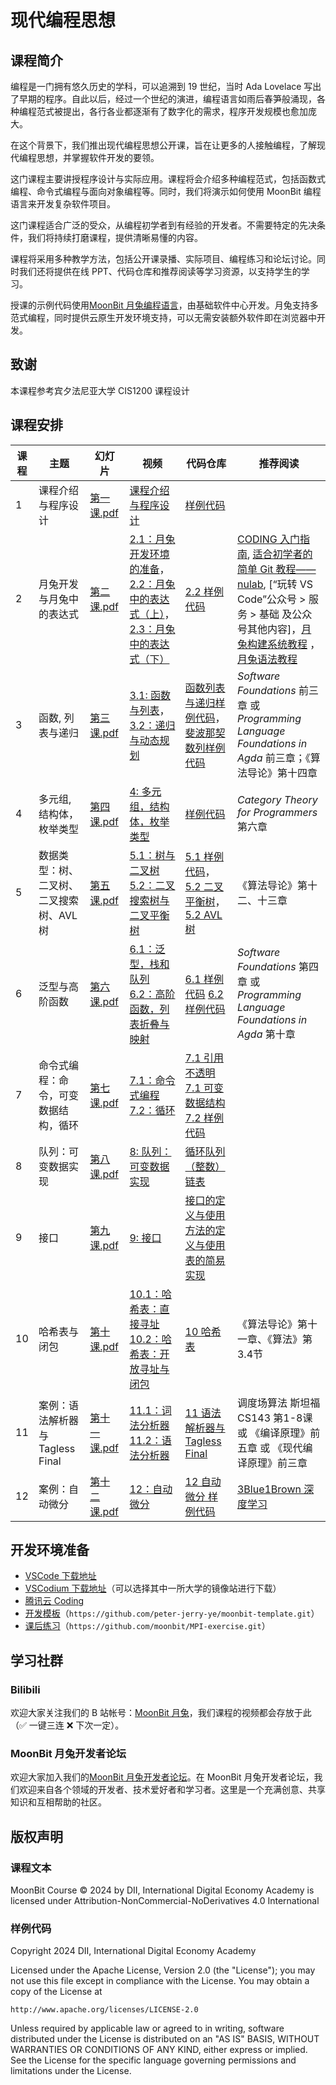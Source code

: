# 现代编程思想

## 课程简介

编程是一门拥有悠久历史的学科，可以追溯到 19 世纪，当时 Ada Lovelace 写出了早期的程序。自此以后，经过一个世纪的演进，编程语言如雨后春笋般涌现，各种编程范式被提出，各行各业都逐渐有了数字化的需求，程序开发规模也愈加庞大。

在这个背景下，我们推出现代编程思想公开课，旨在让更多的人接触编程，了解现代编程思想，并掌握软件开发的要领。

这门课程主要讲授程序设计与实际应用。课程将会介绍多种编程范式，包括函数式编程、命令式编程与面向对象编程等。同时，我们将演示如何使用 MoonBit 编程语言来开发复杂软件项目。

这门课程适合广泛的受众，从编程初学者到有经验的开发者。不需要特定的先决条件，我们将持续打磨课程，提供清晰易懂的内容。

课程将采用多种教学方法，包括公开课录播、实际项目、编程练习和论坛讨论。同时我们还将提供在线 PPT、代码仓库和推荐阅读等学习资源，以支持学生的学习。

授课的示例代码使用[MoonBit 月兔编程语言](https://moonbitlang.cn)，由基础软件中心开发。月兔支持多范式编程，同时提供云原生开发环境支持，可以无需安装额外软件即在浏览器中开发。

## 致谢

本课程参考宾夕法尼亚大学 CIS1200 课程设计

## 课程安排

| 课程 | 主题                                           | 幻灯片                           | 视频                                                                                                                                                                                    | 代码仓库                                             | 推荐阅读                                                                                                                                                                                                                                                                                                                                                        |
| ---- | ---------------------------------------------- | -------------------------------- | --------------------------------------------------------------------------------------------------------------------------------------------------------------------------------------- | ---------------------------------------------------- | --------------------------------------------------------------------------------------------------------------------------------------------------------------------------------------------------------------------------------------------------------------------------------------------------------------------------------------------------------------- |
| 1    | 课程介绍与程序设计                             | [第一课.pdf](./course1/lec1.pdf) | [课程介绍与程序设计](https://www.bilibili.com/video/BV1ie411971P) | [样例代码](https://try.moonbitlang.cn/#bc2238e7) | |
| 2    | 月兔开发与月兔中的表达式                       | [第二课.pdf](./course2/lec2.pdf) | [2.1：月兔开发环境的准备](https://www.bilibili.com/video/BV1hM411Q7Sg/)，[2.2：月兔中的表达式（上）](https://www.bilibili.com/video/BV1ja4y1Q7Ex/)，[2.3：月兔中的表达式（下）](https://www.bilibili.com/video/BV1384y1X7YS) | [2.2 样例代码](https://try.moonbitlang.cn/#409493da) | [CODING 入门指南](https://coding.net/help/docs/start/new.html), [适合初学者的简单 Git 教程——nulab](https://nulab.com/zh-cn/learn/software-development/git-tutorial/), [“玩转 VS Code”公众号 > 服务 > 基础 及公众号其他内容]，[月兔构建系统教程](https://www.moonbitlang.cn/docs/build-system-tutorial) ，[月兔语法教程](https://www.moonbitlang.cn/docs/syntax) |
| 3    | 函数, 列表与递归                               | [第三课.pdf](./course3/lec3.pdf) | [3.1: 函数与列表](https://www.bilibili.com/video/BV19u4y1N7Qw/)，[3.2：递归与动态规划](https://www.bilibili.com/video/BV1JC4y1m7Tq/) | [函数列表与递归样例代码](https://try.moonbitlang.cn/#d7d75d90)，[斐波那契数列样例代码](https://try.moonbitlang.cn/#8a74316e) | *Software Foundations* 前三章 或 *Programming Language Foundations in Agda* 前三章；《算法导论》第十四章 |
| 4    | 多元组, 结构体，枚举类型                       | [第四课.pdf](./course4/lec4.pdf) | [4: 多元组，结构体，枚举类型](https://www.bilibili.com/video/BV1wG411S7UP/)  | [样例代码](https://try.moonbitlang.cn/#44a4eb28) | *Category Theory for Programmers* 第六章 |
| 5    | 数据类型：树、二叉树、二叉搜索树、AVL树        | [第五课.pdf](./course5/lec5.pdf) | [5.1：树与二叉树](https://www.bilibili.com/video/BV13w411N7K4/) [5.2：二叉搜索树与二叉平衡树](https://www.bilibili.com/video/BV1x64y1j74y) | [5.1 样例代码](https://try.moonbitlang.cn/#1c269c1c)，[5.2 二叉平衡树](https://try.moonbitlang.cn/#5c28cee3)，[5.2 AVL树](https://try.moonbitlang.cn/#dd5b42ff)           | 《算法导论》第十二、十三章  |
| 6    | 泛型与高阶函数                                 | [第六课.pdf](./course6/lec6.pdf) | [6.1：泛型，栈和队列](https://www.bilibili.com/video/BV1Wc411i7RC/) [6.2：高阶函数，列表折叠与映射](https://www.bilibili.com/video/BV16b4y157Bv/) | [6.1 样例代码](https://try.moonbitlang.cn/#76b65766) [6.2 样例代码](https://try.moonbitlang.cn/#de598d69) | *Software Foundations* 第四章 或 *Programming Language Foundations in Agda* 第十章      |
| 7    | 命令式编程：命令，可变数据结构，循环           | [第七课.pdf](./course7/lec7.pdf) | [7.1：命令式编程](https://www.bilibili.com/video/BV1MQ4y137oY/) [7.2：循环](https://www.bilibili.com/video/BV1UC4y1S7qk/) | [7.1 引用不透明](https://try.moonbitlang.cn/#3da0cc0d) [7.1 可变数据结构](https://try.moonbitlang.cn/#9d3b72c1) [7.2 样例代码](https://try.moonbitlang.cn/#1e8ed769) | |
| 8    | 队列：可变数据实现                             | [第八课.pdf](./course8/lec8.pdf) | [8: 队列：可变数据实现](https://www.bilibili.com/video/BV1Vc41187Bf/) | [循环队列（整数）](https://try.moonbitlang.cn/#01572acd) [链表](https://try.moonbitlang.cn/#10c929e4) | |
| 9    | 接口                                           | [第九课.pdf](./course9/lec9.pdf) | [9: 接口](https://www.bilibili.com/video/BV1m5411i7sD/) | [接口的定义与使用](https://try.moonbitlang.cn/#084eb0c9) [方法的定义与使用](https://try.moonbitlang.cn/#09955138) [表的简易实现](https://try.moonbitlang.cn/#9e4dabbf) | |
| 10   | 哈希表与闭包                                   | [第十课.pdf](./course10/lec10.pdf) | [10.1：哈希表：直接寻址](https://www.bilibili.com/video/BV1bV411X74b/) [10.2：哈希表：开放寻址与闭包](https://www.bilibili.com/video/BV1g64y1P7nq) | [10 哈希表](https://try.moonbitlang.cn/#c7b8f2b8) | 《算法导论》第十一章、《算法》第3.4节 |
| 11   | 案例：语法解析器与Tagless Final                | [第十一课.pdf](./course11/lec11.pdf) | [11.1：词法分析器](https://www.bilibili.com/video/BV18y421a7H7/) [11.2：语法分析器](https://www.bilibili.com/video/BV1Nv42117qq/) | [11 语法解析器与Tagless Final](https://try.moonbitlang.cn/#b7f0b9b3) | 调度场算法 斯坦福CS143 第1-8课 或 《编译原理》前五章 或 《现代编译原理》前三章 |
| 12   | 案例：自动微分                                 | [第十二课.pdf](./course12/lec12.pdf) | [12：自动微分](https://www.bilibili.com/video/BV1QJ4m1s7xA/) | [12 自动微分 样例代码](https://try.moonbitlang.cn/#5f9a520a) | [3Blue1Brown 深度学习](https://space.bilibili.com/88461692/channel/seriesdetail?sid=1528929) |

## 开发环境准备

- [VSCode 下载地址](https://code.visualstudio.com/Download)
- [VSCodium 下载地址](https://mirrors.cernet.edu.cn/list/VSCodium)（可以选择其中一所大学的镜像站进行下载）
- [腾讯云 Coding](https://coding.net/)
- [开发模板](https://github.com/peter-jerry-ye/moonbit-template)（`https://github.com/peter-jerry-ye/moonbit-template.git`）
- [课后练习](https://github.com/moonbit/MPI-exercise)（`https://github.com/moonbit/MPI-exercise.git`）

## 学习社群

### Bilibili

欢迎大家关注我们的 B 站帐号：[MoonBit 月兔](https://space.bilibili.com/1453436642)，我们课程的视频都会存放于此（✅ 一键三连 ❌ 下次一定）。

### MoonBit 月兔开发者论坛

欢迎大家加入我们的[MoonBit 月兔开发者论坛](https://taolun.moonbitlang.cn/c/15-category/15)。在 MoonBit 月兔开发者论坛，我们欢迎来自各个领域的开发者、技术爱好者和学习者。这里是一个充满创意、共享知识和互相帮助的社区。

## 版权声明

### 课程文本

MoonBit Course © 2024 by DII, International Digital Economy Academy is licensed under Attribution-NonCommercial-NoDerivatives 4.0 International 

### 样例代码

Copyright 2024 DII, International Digital Economy Academy

Licensed under the Apache License, Version 2.0 (the "License");
you may not use this file except in compliance with the License.
You may obtain a copy of the License at

    http://www.apache.org/licenses/LICENSE-2.0

Unless required by applicable law or agreed to in writing, software
distributed under the License is distributed on an "AS IS" BASIS,
WITHOUT WARRANTIES OR CONDITIONS OF ANY KIND, either express or implied.
See the License for the specific language governing permissions and
limitations under the License.